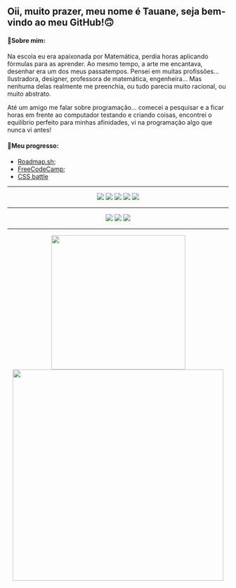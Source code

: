 ## Oii, muito prazer, meu nome é Tauane, seja bem-vindo ao meu GitHub!🙃

#### 👻Sobre mim:
Na escola eu era apaixonada por Matemática, perdia horas aplicando fórmulas para as aprender. Ao mesmo tempo, a arte me encantava, desenhar era um dos meus passatempos. Pensei em muitas profissões... Ilustradora, designer, professora de matemática, engenheira... 
Mas nenhuma delas realmente me preenchia, ou tudo parecia muito racional, ou muito abstrato.  

Até um amigo me falar sobre programação... comecei a pesquisar e a ficar horas em frente ao computador testando e criando coisas, encontrei o equilíbrio perfeito para minhas afinidades, vi na programação algo que nunca vi antes!

####  🎯Meu progresso:
- [Roadmap.sh](https://roadmap.sh/frontend?s=6452a785b60f0a3ce2fd0a41);
- [FreeCodeCamp](https://www.freecodecamp.org/tauane_custodio);
- [CSS battle](https://cssbattle.dev/player/tauanecustodio)

  
***  
<!-- 
  sites de badges:
https://dev.to/envoy_/150-badges-for-github-pnk
https://badgen.net/
-->

<p align="center">
  <img src="https://img.shields.io/badge/-Visual%20Studio%20Code-23A9F2?style=for-the-badge&logo=Visual%20Studio%20Code&logoColor=white"/>
  <img src="https://img.shields.io/badge/Figma-blue?style=for-the-badge&logo=Figma&logoColor=black" />
  <img src="https://img.shields.io/badge/Markdown-000000?style=for-the-badge&logo=markdown&logoColor=white" />
  <img src="https://img.shields.io/badge/-Git-F44D27?style=for-the-badge&logo=Git&logoColor=white"/>
  <img src="https://img.shields.io/badge/-Github-181717?style=for-the-badge&logo=GitHub&logoColor=white"/>
</p>  
  
--- 
<p align="center">
  <img  src="https://img.shields.io/badge/HTML5-E34F26?style=for-the-badge&logo=html5&logoColor=white" />
  <img src="https://img.shields.io/badge/CSS3-1572B6?style=for-the-badge&logo=css3&logoColor=white" />
  <img src="https://img.shields.io/badge/JavaScript-323330?style=for-the-badge&logo=javascript&logoColor=F7DF1E" />
</p>

---
<p align="center">
  <img width="305px" src="https://github-readme-stats.vercel.app/api/top-langs/?username=TauaneCustodio&theme=green-white"/>
  <img width="480px" src="https://github-readme-stats.vercel.app/api?username=TauaneCustodio&theme=green-white"/>
</p>
